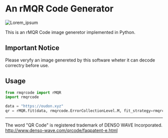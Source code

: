 # An rMQR Code Generator
![Lorem_ipsum](https://user-images.githubusercontent.com/14174940/171996095-4707be09-506e-4ef2-ab90-9942d6efc2ed.png)

This is an rMQR Code image generetor implemented in Python.

## Important Notice
Please veryfy an image genereted by this software wheter it can decode correctry before use.

## Usage
```py
from rmqrcode import rMQR
import rmqrcode

data = "https://oudon.xyz"
qr = rMQR.fit(data, rmqrcode.ErrorCollectionLevel.M, fit_strategy=rmqrcode.FitStrategy.MINIMIZE_WIDTH)
```

----
The word "QR Code" is registered trademark of DENSO WAVE Incorporated.<br>
http://www.denso-wave.com/qrcode/faqpatent-e.html
